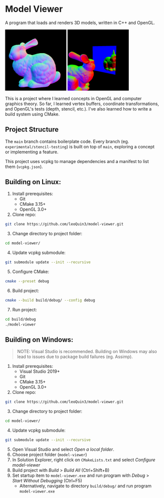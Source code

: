 # Model Viewer
A program that loads and renders 3D models, written in C++ and OpenGL. 

<img src="./screenshots/modelviewer_rabbit1.png" width="200" alt="Rabbit model"/> <img src="./screenshots/modelviewer_rabbit2.png" width="200" alt="Mirror effect using stencil buffer"/>

This is a project where I learned concepts in OpenGL and computer graphics theory. So far, I learned vertex buffers, coordinate transformations, and OpenGL's tests (depth, stencil, etc.). I've also learned how to write a build system using CMake.

## Project Structure
The `main` branch contains boilerplate code. Every branch (eg. `experimental/stencil-testing`) is built on top of `main`, exploring a concept or implementing a feature.

This project uses vcpkg to manage dependencies and a manifest to list them (`vcpkg.json`).

## Building on Linux:
1. Install prerequisites:
	- Git
	- CMake 3.15+
	- OpenGL 3.0+
2. Clone repo:
```bash 
git clone https://github.com/leoQuin3/model-viewer.git
```
3. Change directory to project folder:
```bash
cd model-viewer/
```
4. Update vcpkg submodule:
```bash
git submodule update --init --recursive
```
5. Configure CMake:
```bash
cmake --preset debug
```
6. Build project:
```bash
cmake --build build/debug/ --config debug
```
7. Run project:
```bash
cd build/debug
./model-viewer
```

## Building on Windows:
> NOTE: Visual Studio is recommended. Building on Windows may also lead to issues due to package build failures (eg. Assimp).
1. Install prerequisites:
	- Visual Studio 2019+
	- Git
	- CMake 3.15+
	- OpenGL 3.0+
2. Clone repo:
```bash 
git clone https://github.com/leoQuin3/model-viewer.git
```
3. Change directory to project folder:
```bash
cd model-viewer/
```
4. Update vcpkg submodule:
```bash
git submodule update --init --recursive
```
5. Open Visual Studio and select *Open a local folder*.
6. Choose project folder (`model-viewer`)
7. In Solution Explorer, right click on `CMakeLists.txt` and select *Configure model-viewer*
8. Build project with *Build* > *Build All* (Ctrl+Shift+B)
9. Set startup item to `model-viewer.exe` and run program with *Debug* > *Start Without Debugging* (Ctrl+F5)
	- Alternatively, navigate to directory `build/debug/` and run program `model-viewer.exe`
